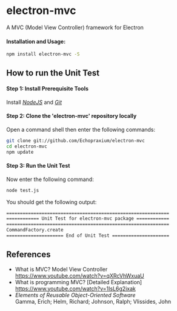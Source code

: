 # electron-mvc

A MVC (Model View Controller) framework for Electron

#### Installation and Usage:
```bash
npm install electron-mvc -S
```

## How to run the Unit Test
#### Step 1: Install Prerequisite Tools
Install [_NodeJS_](https://nodejs.org/en/) and [_Git_](https://git-scm.com/)

#### Step 2: Clone the 'electron-mvc' repository locally
Open a command shell then enter the following commands:
```bash
git clone git://github.com/Echopraxium/electron-mvc
cd electron-mvc
npm update
```

#### Step 3: Run the Unit Test
Now enter the following command:
```bash
node test.js
```

You should get the following output:
```bash
============================================================
============ Unit Test for electron-mvc package ============
============================================================
CommandFactory.create
===================== End of Unit Test =====================
```

## References
* What is MVC? Model View Controller  
  https://www.youtube.com/watch?v=qXRcVhWxuaU
* What is programming MVC? [Detailed Explanation]  
  https://www.youtube.com/watch?v=1IsL6g2ixak
* _Elements of Reusable Object-Oriented Software_    
  Gamma, Erich; Helm, Richard; Johnson, Ralph; Vlissides, John
